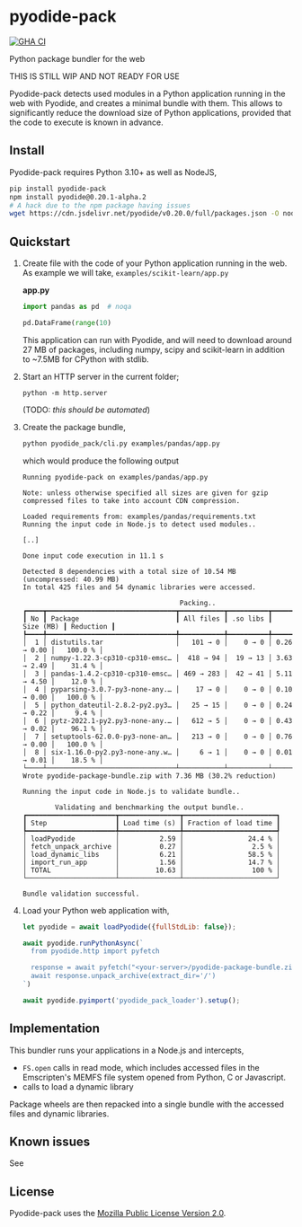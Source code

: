 # pyodide-pack

[![GHA CI](https://github.com/rth/pyodide-pack/actions/workflows/main.yml/badge.svg?branch=main)](https://github.com/rth/pyodide-pack/actions/workflows/main.yml)

Python package bundler for the web

THIS IS STILL WIP AND NOT READY FOR USE

Pyodide-pack detects used modules in a Python application running in the web with Pyodide, and creates a minimal bundle with them. This allows to significantly reduce the download size of Python applications, provided that the code to execute is known in advance.

## Install

Pyodide-pack requires Python 3.10+ as well as NodeJS,

```bash
pip install pyodide-pack
npm install pyodide@0.20.1-alpha.2
# A hack due to the npm package having issues
wget https://cdn.jsdelivr.net/pyodide/v0.20.0/full/packages.json -O node_modules/pyodide/packages.json
```

## Quickstart

1. Create file with the code of your Python application running in the web. As example we will take,
   `examples/scikit-learn/app.py`

   **app.py**

   ```py
   import pandas as pd  # noqa

   pd.DataFrame(range(10)
   ```

   This application can run with Pyodide, and will need to download around 27
   MB of packages, including numpy, scipy and scikit-learn in addition to
   ~7.5MB for CPython with stdlib.

2. Start an HTTP server in the current folder;
   ```
   python -m http.server
   ```
   (TODO: *this should be automated*)

3. Create the package bundle,

   ```bash
   python pyodide_pack/cli.py examples/pandas/app.py
   ```
   which would produce the following output

   ```
   Running pyodide-pack on examples/pandas/app.py

   Note: unless otherwise specified all sizes are given for gzip compressed files to take into account CDN compression.

   Loaded requirements from: examples/pandas/requirements.txt
   Running the input code in Node.js to detect used modules..

   [..]

   Done input code execution in 11.1 s

   Detected 8 dependencies with a total size of 10.54 MB  (uncompressed: 40.99 MB)
   In total 425 files and 54 dynamic libraries were accessed.

                                          Packing..
   ┏━━━━┳━━━━━━━━━━━━━━━━━━━━━━━━━━━━━━━━┳━━━━━━━━━━━┳━━━━━━━━━━┳━━━━━━━━━━━━━┳━━━━━━━━━━━┓
   ┃ No ┃ Package                        ┃ All files ┃ .so libs ┃   Size (MB) ┃ Reduction ┃
   ┡━━━━╇━━━━━━━━━━━━━━━━━━━━━━━━━━━━━━━━╇━━━━━━━━━━━╇━━━━━━━━━━╇━━━━━━━━━━━━━╇━━━━━━━━━━━┩
   │  1 │ distutils.tar                  │   101 → 0 │    0 → 0 │ 0.26 → 0.00 │   100.0 % │
   │  2 │ numpy-1.22.3-cp310-cp310-emsc… │  418 → 94 │  19 → 13 │ 3.63 → 2.49 │    31.4 % │
   │  3 │ pandas-1.4.2-cp310-cp310-emsc… │ 469 → 283 │  42 → 41 │ 5.11 → 4.50 │    12.0 % │
   │  4 │ pyparsing-3.0.7-py3-none-any.… │    17 → 0 │    0 → 0 │ 0.10 → 0.00 │   100.0 % │
   │  5 │ python_dateutil-2.8.2-py2.py3… │   25 → 15 │    0 → 0 │ 0.24 → 0.22 │     9.4 % │
   │  6 │ pytz-2022.1-py2.py3-none-any.… │   612 → 5 │    0 → 0 │ 0.43 → 0.02 │    96.1 % │
   │  7 │ setuptools-62.0.0-py3-none-an… │   213 → 0 │    0 → 0 │ 0.76 → 0.00 │   100.0 % │
   │  8 │ six-1.16.0-py2.py3-none-any.w… │     6 → 1 │    0 → 0 │ 0.01 → 0.01 │    18.5 % │
   └────┴────────────────────────────────┴───────────┴──────────┴─────────────┴───────────┘
   Wrote pyodide-package-bundle.zip with 7.36 MB (30.2% reduction)

   Running the input code in Node.js to validate bundle..

           Validating and benchmarking the output bundle..
   ┏━━━━━━━━━━━━━━━━━━━━━━┳━━━━━━━━━━━━━━━┳━━━━━━━━━━━━━━━━━━━━━━━┓
   ┃ Step                 ┃ Load time (s) ┃ Fraction of load time ┃
   ┡━━━━━━━━━━━━━━━━━━━━━━╇━━━━━━━━━━━━━━━╇━━━━━━━━━━━━━━━━━━━━━━━┩
   │ loadPyodide          │          2.59 │                24.4 % │
   │ fetch_unpack_archive │          0.27 │                 2.5 % │
   │ load_dynamic_libs    │          6.21 │                58.5 % │
   │ import_run_app       │          1.56 │                14.7 % │
   │ TOTAL                │         10.63 │                 100 % │
   └──────────────────────┴───────────────┴───────────────────────┘

   Bundle validation successful.
   ```
4. Load your Python web application with,
   ```js
   let pyodide = await loadPyodide({fullStdLib: false});

   await pyodide.runPythonAsync(`
     from pyodide.http import pyfetch

     response = await pyfetch("<your-server>/pyodide-package-bundle.zip")
     await response.unpack_archive(extract_dir='/')
   `)

   await pyodide.pyimport('pyodide_pack_loader').setup();
   ```

## Implementation

This bundler runs your applications in a Node.js and intercepts,
 - `FS.open` calls in read mode, which includes accessed files in the Emscripten's MEMFS file system opened from Python, C or Javascript.
 - calls to load a dynamic library

Package wheels are then repacked into a single bundle with the accessed files and dynamic libraries.

## Known issues

See

## License

Pyodide-pack uses the [Mozilla Public License Version 2.0](https://choosealicense.com/licenses/mpl-2.0/).

